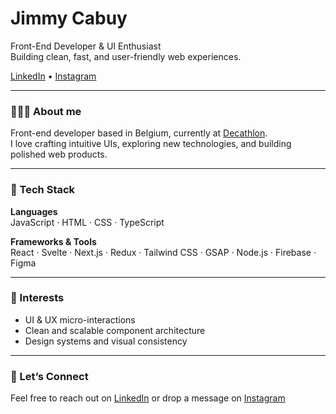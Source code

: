 # Jimmy Cabuy

Front-End Developer & UI Enthusiast  
Building clean, fast, and user-friendly web experiences.

[LinkedIn](https://www.linkedin.com/in/jimmycabuy) • [Instagram](https://www.instagram.com/jimmycabuy/)

---

### 👨🏽‍💻 About me

Front-end developer based in Belgium, currently at [Decathlon](https://www.decathlon.be/fr/splashpage/).  
I love crafting intuitive UIs, exploring new technologies, and building polished web products.

---

### 🧰 Tech Stack

**Languages**  
JavaScript · HTML · CSS · TypeScript

**Frameworks & Tools**  
React · Svelte · Next.js · Redux · Tailwind CSS · GSAP · Node.js · Firebase · Figma

---

### 📌 Interests

- UI & UX micro-interactions  
- Clean and scalable component architecture  
- Design systems and visual consistency

---

### 🤝 Let’s Connect

Feel free to reach out on [LinkedIn](https://www.linkedin.com/in/jimmycabuy) or drop a message on [Instagram](https://www.instagram.com/jimmycabuy/)

